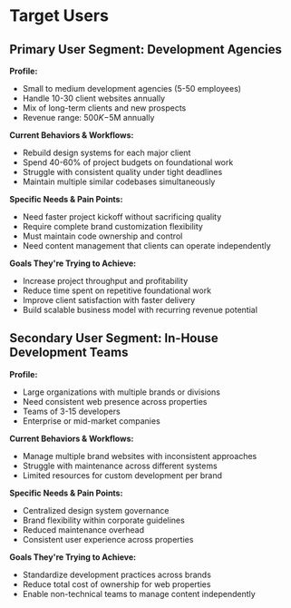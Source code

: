 # Target Users

## Primary User Segment: Development Agencies

**Profile:**
- Small to medium development agencies (5-50 employees)
- Handle 10-30 client websites annually
- Mix of long-term clients and new prospects
- Revenue range: $500K-$5M annually

**Current Behaviors & Workflows:**
- Rebuild design systems for each major client
- Spend 40-60% of project budgets on foundational work
- Struggle with consistent quality under tight deadlines
- Maintain multiple similar codebases simultaneously

**Specific Needs & Pain Points:**
- Need faster project kickoff without sacrificing quality
- Require complete brand customization flexibility
- Must maintain code ownership and control
- Need content management that clients can operate independently

**Goals They're Trying to Achieve:**
- Increase project throughput and profitability
- Reduce time spent on repetitive foundational work
- Improve client satisfaction with faster delivery
- Build scalable business model with recurring revenue potential

## Secondary User Segment: In-House Development Teams

**Profile:**
- Large organizations with multiple brands or divisions
- Need consistent web presence across properties
- Teams of 3-15 developers
- Enterprise or mid-market companies

**Current Behaviors & Workflows:**
- Manage multiple brand websites with inconsistent approaches
- Struggle with maintenance across different systems
- Limited resources for custom development per brand

**Specific Needs & Pain Points:**
- Centralized design system governance
- Brand flexibility within corporate guidelines
- Reduced maintenance overhead
- Consistent user experience across properties

**Goals They're Trying to Achieve:**
- Standardize development practices across brands
- Reduce total cost of ownership for web properties
- Enable non-technical teams to manage content independently
